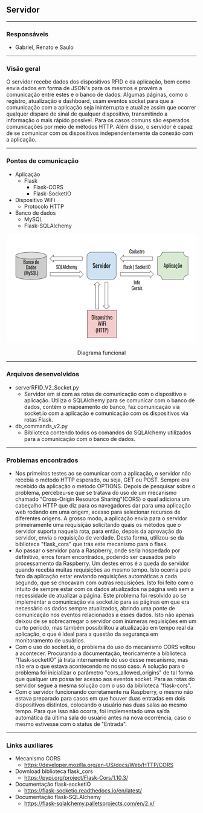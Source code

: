 ## Servidor
---------------------------------
### Responsáveis
* Gabriel, Renato e Saulo

---------------------------------
### Visão geral
<p> 
  O servidor recebe dados dos dispositivos RFID e da aplicação, bem como envia dados em forma de JSON's para os mesmos e provém a comunicação entre estes e o banco de dados. Algumas páginas, como o registro, atualização e dashboard, usam eventos socket para que a comunicação com a aplicação seja ininterrupta e atualize assim que ocorrer qualquer disparo de sinal de qualquer dispositivo, transmitindo a informação o mais rápido possível. Para os casos comuns são esperados comunicações por meio de métodos HTTP. Além disso, o servidor é capaz de se comunicar com os dispositivos independentemente da conexão com a aplicação.
</p>
  
---------------------------------
### Pontes de comunicação
 * Aplicação
   * Flask
     * Flask-CORS
     * Flask-SocketIO
 * Dispositivo WiFi
   * Protocolo HTTP
 * Banco de dados
   * MySQL
   * Flask-SQLAlchemy

<p align="center">
  <img src="ServidorRFIDV2.png" width="500" title="Servidor RFID">
</p>
<p align="center">
  Diagrama funcional
  </p>

---------------------------------
### Arquivos desenvolvidos
 * serverRFID_V2_Socket.py
   * Servidor em si com as rotas de comunicação com o dispositivo e aplicação. Utiliza o SQLAlchemy para se comunicar com o banco de dados, contém o mapeamento do banco, faz comunicação via socket.io com a aplicação e comunicação com os dispositivos via rotas Flask. 
 * db_commands_v2.py
   * Biblioteca contendo todos os comandos do SQLAlchemy utilizados para a comunicação com o banco de dados.

---------------------------------
### Problemas encontrados
 * Nos primeiros testes ao se comunicar com a aplicação, o servidor não recebia o método HTTP esperado, ou seja, GET ou POST. Sempre era recebido da aplicação o método OPTIONS. Depois de pesquisar sobre o problema, percebeu-se que se tratava do uso de um mecanismo chamado "Cross-Origin Resource Sharing"(CORS) o qual adiciona um cabeçalho HTTP que diz para os navegadores dar para uma aplicação web rodando em uma origem, acesso para selecionar recursos de diferentes origens. A grosso modo, a aplicação envia para o servidor primeiramente uma requisição solicitando quais os métodos que o servidor suporta naquela rota, para então, depois da aprovação do servidor, envia o requisição de verdade. Desta forma, utilizou-se da biblioteca "flask_cors" que trás este mecanismo para o flask.
 * Ao passar o servidor para a Raspberry, onde seria hospedado por definitivo, erros foram encontrados, podendo ser causados pelo processamento da Raspberry. Um destes erros é a queda do servidor quando recebia muitas requisições ao mesmo tempo. Isto ocorria pelo fato da aplicação estar enviando requisições automáticas a cada segundo, que se chocavam com outras requisições. Isto foi feito com o intuito de sempre estar com os dados atualizados na página web sem a necessidade de atualizar a página. Este problema foi resolvido ao se implementar a comunicação via socket.io para as páginas em que era necessário os dados sempre atualizados, abrindo uma ponte de comunicação nos eventos relacionados a esses dados. Isto não apenas deixou de se sobrecarregar o servidor com inúmeras requisições em um curto período, mas também possibilitou a atualização em tempo real da aplicação, o que é ideal para a questão da segurança em monitoramento de usuários.
 * Com o uso do socket.io, o problema do uso do mecanismo CORS voltou a acontecer. Procurando a documentação, teoricamente a biblioteca "flask-socketIO" já trata internamente do uso desse mecanismo, mas não era o que estava acontecendo no nosso caso. A solução para o problema foi inicializar o parâmetro "cors_allowed_origins" de tal forma que qualquer um possa ter acesso aos eventos socket. Para as rotas do servidor segue a mesma solução com o uso da biblioteca "flask-cors".
 * Com o servidor funcionando corretamente na Raspberry, o mesmo não estava preparado para casos em que houver duas entradas em dois dispositivos distintos, colocando o usuário nas duas salas ao mesmo tempo. Para que isso não ocorra, foi implementado uma saída automática da última sala do usuário antes na nova ocorrência, caso o mesmo estivesse com o status de "Entrada".
---------------------------------
### Links auxiliares
 * Mecanismo CORS
   * https://developer.mozilla.org/en-US/docs/Web/HTTP/CORS
 * Download biblioteca flask_cors
   * https://pypi.org/project/Flask-Cors/1.10.3/
 * Documentação flask-socketIO
   * https://flask-socketio.readthedocs.io/en/latest/
 * Documentação flask-SQLAlchemy
   * https://flask-sqlalchemy.palletsprojects.com/en/2.x/
